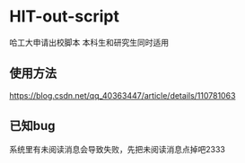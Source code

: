 # HIT-out-script
哈工大申请出校脚本
本科生和研究生同时适用

## 使用方法
https://blog.csdn.net/qq_40363447/article/details/110781063

## 已知bug
系统里有未阅读消息会导致失败，先把未阅读消息点掉吧2333
